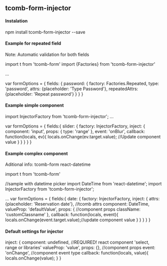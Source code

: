 ## tcomb-form-injector

#### Instalation

npm install tcomb-form-injector --save
#### Example for repeated field

Note: Automatic validation for both fields

import t from 'tcomb-form'
import {Factories}        from 'tcomb-form-injector'

...

var formOptions = {
    fields: {
        password: {
            factory:         Factories.Repeated,
            type:            'password',
            attrs:           {placeholder: 'Type Password'},
            repeatedAttrs:   {placeholder: 'Repeat password'}
        }
    }
}
#### Example simple component

import InjectorFactory      from 'tcomb-form-injector';
...

var formOptions = {
    fields:{
        slider: {
            factory: InjectorFactory,
            inject: {
                component:        'input',
                props: {
                    type:        'range'
                },
                event: 'onBlur', callback: function(locals, ev){
                    locals.onChange(ev.target.value); //Update component value
                }
            }
        }
    }
}
#### Example complex component

Aditional info: tcomb-form react-datetime

import t from 'tcomb-form'        

//sample with datetime picker
import DateTime                from 'react-datetime';
import InjectorFactory      from 'tcomb-form-injector';

...
var formOptions = {
    fields:{
        date: {
            factory: InjectorFactory,
            inject: {
                attrs:        {placeholder: 'Reservation date'}, //tcomb attrs
                component:    DateTime,
                valueProp:     'defaultValue',
                props: {      //component props
                    className: 'customClassname'
                },
                callback: function(locals, event){
                    locals.onChange(event.target.value);//update component value
                }
            }
        }
    }
}
#### Default settings for injector

inject: {
    component:         undefined,        //REQUIRED! react component 'select, range or libraries'
    valueProp:       'value',
    props:           {},            //component props
    event:           'onChange',    //component event type
    callback:        function(locals, value){
        locals.onChange(value);
    }
}
